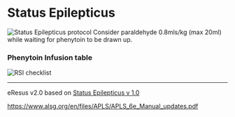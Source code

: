 # Status Epilepticus
![Status Epilepticus protocol](http://127.0.0.1:8887/statusepilepticus.png)
Consider paraldehyde 0.8mls/kg (max 20ml) while waiting for phenytoin to be drawn up.

### Phenytoin Infusion table
![RSI checklist](http://127.0.0.1:8887/statusepilepticus_phenytoin.png)

--- 
eResus v2.0 based on [Status Epilepticus v 1.0](http://workspaces/sites/Teams/ChildrensEmergencyDepartment/guidelines/BCH_guidelines/1/index.html#13077)

https://www.alsg.org/en/files/APLS/APLS_6e_Manual_updates.pdf
<!--stackedit_data:
eyJoaXN0b3J5IjpbNDU3NTk2NTgwXX0=
-->